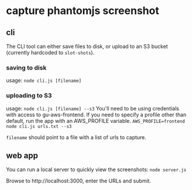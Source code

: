 # capture phantomjs screenshot
## cli
The CLI tool can either save files to disk, or upload to an S3 bucket (currently hardcoded to ```slot-shots```).

### saving to disk
usage: ```node cli.js [filename]```

### uploading to S3
usage: ```node cli.js [filename] --s3```
You'll need to be using credentials with access to gu-aws-frontend. If you need to specify a profile other than default, run the app with an AWS_PROFILE variable.
```AWS_PROFILE=frontend node cli.js urls.txt --s3```

```filename``` should point to a file with a list of urls to capture.

## web app
You can run a local server to quickly view the screenshots:
```node server.js```

Browse to http://localhost:3000, enter the URLs and submit.
